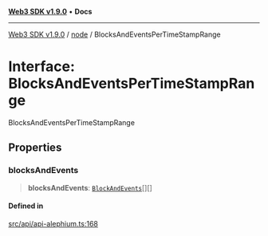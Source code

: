 [**Web3 SDK v1.9.0**](../../../README.md) • **Docs**

***

[Web3 SDK v1.9.0](../../../globals.md) / [node](../README.md) / BlocksAndEventsPerTimeStampRange

# Interface: BlocksAndEventsPerTimeStampRange

BlocksAndEventsPerTimeStampRange

## Properties

### blocksAndEvents

> **blocksAndEvents**: [`BlockAndEvents`](BlockAndEvents.md)[][]

#### Defined in

[src/api/api-alephium.ts:168](https://github.com/Mystic-Nayy/alephium-web3/blob/ee41f5e0e7d7fb0b155fe62f05b2ac03772895ca/packages/web3/src/api/api-alephium.ts#L168)
